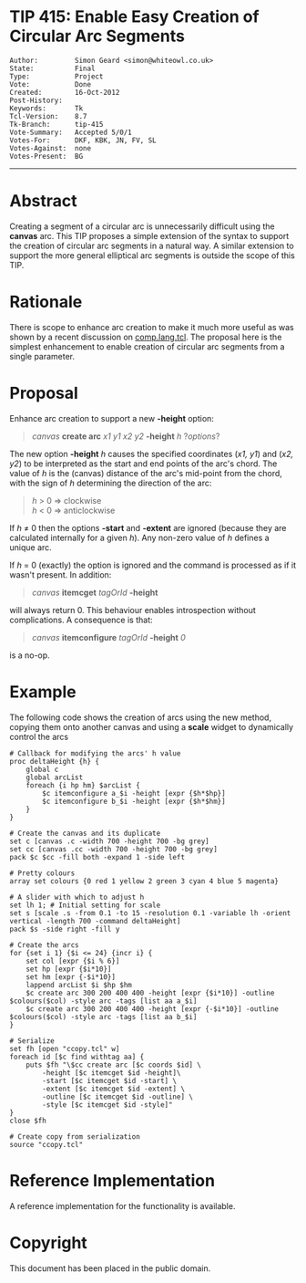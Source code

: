 # TIP 415: Enable Easy Creation of Circular Arc Segments
	Author:         Simon Geard <simon@whiteowl.co.uk>
	State:          Final
	Type:           Project
	Vote:           Done
	Created:        16-Oct-2012
	Post-History:   
	Keywords:       Tk
	Tcl-Version:    8.7
	Tk-Branch:      tip-415
	Vote-Summary:   Accepted 5/0/1
	Votes-For:      DKF, KBK, JN, FV, SL
	Votes-Against:  none
	Votes-Present:  BG
-----

# Abstract

Creating a segment of a circular arc is unnecessarily difficult using the
**canvas** arc. This TIP proposes a simple extension of the syntax to
support the creation of circular arc segments in a natural way. A similar
extension to support the more general elliptical arc segments is outside the
scope of this TIP.

# Rationale

There is scope to enhance arc creation to make it much more useful as was
shown by a recent discussion on [comp.lang.tcl](news:comp.lang.tcl). The proposal here is the
simplest enhancement to enable creation of circular arc segments from a single
parameter.

# Proposal

Enhance arc creation to support a new **-height** option:

 > _canvas_ **create arc** _x1 y1 x2 y2_ **-height** _h_ ?_options_?

The new option **-height** _h_ causes the specified coordinates (_x1, y1_) and (_x2, y2_) to be interpreted as the
start and end points of the arc's chord. The value of _h_ is the \(canvas\) distance of the arc's
mid-point from the chord, with the sign of _h_ determining the direction of the arc:

> _h_ > 0 &rArr; clockwise  
> _h_ < 0 &rArr; anticlockwise

If _h_ &ne; 0 then the options **-start** and **-extent** are ignored \(because they are calculated internally for a given _h_\).
Any non-zero value of _h_ defines a unique arc.

If _h_ = 0 \(exactly\) the option is ignored and the command is processed as if it wasn't present. In addition:

 > _canvas_ **itemcget** _tagOrId_ **-height**

will always return 0. This behaviour enables introspection without complications. A consequence is that:

 > _canvas_ **itemconfigure** _tagOrId_ **-height** _0_

is a no-op.

# Example

The following code shows the creation of arcs using the new method, copying them onto another canvas
and using a **scale** widget to dynamically control the arcs

	# Callback for modifying the arcs' h value
	proc deltaHeight {h} {
		global c
		global arcList
		foreach {i hp hm} $arcList {
			$c itemconfigure a_$i -height [expr {$h*$hp}]
			$c itemconfigure b_$i -height [expr {$h*$hm}]
		}
	}
	
	# Create the canvas and its duplicate
	set c [canvas .c -width 700 -height 700 -bg grey]
	set cc [canvas .cc -width 700 -height 700 -bg grey]
	pack $c $cc -fill both -expand 1 -side left
	
	# Pretty colours
	array set colours {0 red 1 yellow 2 green 3 cyan 4 blue 5 magenta}
	
	# A slider with which to adjust h
	set lh 1; # Initial setting for scale
	set s [scale .s -from 0.1 -to 15 -resolution 0.1 -variable lh -orient vertical -length 700 -command deltaHeight]
	pack $s -side right -fill y
	
	# Create the arcs
	for {set i 1} {$i <= 24} {incr i} {
		set col [expr {$i % 6}]
		set hp [expr {$i*10}]
		set hm [expr {-$i*10}]
		lappend arcList $i $hp $hm
		$c create arc 300 200 400 400 -height [expr {$i*10}] -outline $colours($col) -style arc -tags [list aa a_$i]
		$c create arc 300 200 400 400 -height [expr {-$i*10}] -outline $colours($col) -style arc -tags [list aa b_$i]
	}
	
	# Serialize
	set fh [open "ccopy.tcl" w]
	foreach id [$c find withtag aa] {
	    puts $fh "\$cc create arc [$c coords $id] \
			-height [$c itemcget $id -height]\
			-start [$c itemcget $id -start] \
			-extent [$c itemcget $id -extent] \
			-outline [$c itemcget $id -outline] \
			-style [$c itemcget $id -style]"
	}
	close $fh
	
	# Create copy from serialization
	source "ccopy.tcl"

# Reference Implementation

A reference implementation for the functionality is available.

# Copyright

This document has been placed in the public domain.


